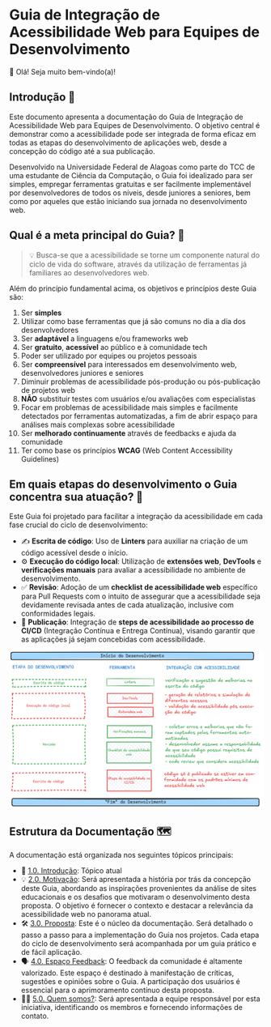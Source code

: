 # Guia de Integração de Acessibilidade Web para Equipes de Desenvolvimento

👋 Olá! Seja muito bem-vindo(a)!

## Introdução 📖

Este documento apresenta a documentação do Guia de Integração de Acessibilidade Web para Equipes de Desenvolvimento. O objetivo central é demonstrar como a acessibilidade pode ser integrada de forma eficaz em todas as etapas do desenvolvimento de aplicações web, desde a concepção do código até a sua publicação.  

Desenvolvido na Universidade Federal de Alagoas como parte do TCC de uma estudante de Ciência da Computação, o Guia foi idealizado para ser simples, empregar ferramentas gratuitas e ser facilmente implementável por desenvolvedores de todos os níveis, desde juniores a seniores, bem como por aqueles que estão iniciando sua jornada no desenvolvimento web.

## Qual é a meta principal do Guia? 🤔

> 💡 Busca-se que a acessibilidade se torne um componente natural do ciclo de vida do software, através da utilização de ferramentas já familiares ao desenvolvedores web.

Além do princípio fundamental acima, os objetivos e princípios deste Guia são:

1. Ser **simples**
2. Utilizar como base ferramentas que já são comuns no dia a dia dos desenvolvedores
3. Ser **adaptável** a linguagens e/ou frameworks web
4. Ser **gratuito**, **acessível** ao público e à comunidade tech
5. Poder ser utilizado por equipes ou projetos pessoais
6. Ser **compreensível** para interessados em desenvolvimento web, desenvolvedores juniores e seniores
7. Diminuir problemas de acessibilidade pós-produção ou pós-publicação de projetos web
8. **NÃO** substituir testes com usuários e/ou avaliações com especialistas
9. Focar em problemas de acessibilidade mais simples e facilmente detectados por ferramentas automatizadas, a fim de abrir espaço para análises mais complexas sobre acessibilidade
10. Ser **melhorado continuamente** através de feedbacks e ajuda da comunidade
11. Ter como base os princípios **WCAG** (Web Content Accessibility Guidelines)

## Em quais etapas do desenvolvimento o Guia concentra sua atuação? 🎯

Este Guia foi projetado para facilitar a integração da acessibilidade em cada fase crucial do ciclo de desenvolvimento:

- ✍️ **Escrita de código**: Uso de **Linters** para auxiliar na criação de um código acessível desde o início.
- ⚙️ **Execução do código local**: Utilização de **extensões web**, **DevTools** e **verificações manuais** para avaliar a acessibilidade no ambiente de desenvolvimento.
- ✅ **Revisão**: Adoção de um **checklist de acessibilidade web** específico para Pull Requests com o intuito de assegurar que a acessibilidade seja devidamente revisada antes de cada atualização, inclusive com conformidades legais.
- 🚀 **Publicação**: Integração de **steps de acessibilidade ao processo de CI/CD** (Integração Contínua e Entrega Contínua), visando garantir que as aplicações já sejam concebidas com acessibilidade.


<!-- TODO: revisar essa imagem -->
![Fluxograma do guia](../assets/fluxograma.png)

## Estrutura da Documentação 🗺️

A documentação está organizada nos seguintes tópicos principais:

- 📖 [1.0. Introdução](./1.0.Introducao): Tópico atual
- 💡 [2.0. Motivação](./2.0.Motivacao.md): Será apresentada a história por trás da concepção deste Guia, abordando as inspirações provenientes da análise de sites educacionais e os desafios que motivaram o desenvolvimento desta proposta. O objetivo é fornecer o contexto e destacar a relevância da acessibilidade web no panorama atual.
- 🛠️ [3.0. Proposta](./3.0.Proposta.md): Este é o núcleo da documentação. Será detalhado o passo a passo para a implementação do Guia nos projetos. Cada etapa do ciclo de desenvolvimento será acompanhada por um guia prático e de fácil aplicação.
- 🗣️ [4.0. Espaço Feedback](./4.0.Espaco_Feedback.md): O feedback da comunidade é altamente valorizado. Este espaço é destinado à manifestação de críticas, sugestões e opiniões sobre o Guia. A participação dos usuários é essencial para o aprimoramento contínuo desta proposta.
- 👩‍💻 [5.0. Quem somos?](./5.0.Quem_somos.md): Será apresentada a equipe responsável por esta iniciativa, identificando os membros e fornecendo informações de contato.

 